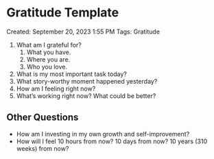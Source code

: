 # Gratitude Template

Created: September 20, 2023 1:55 PM
Tags: Gratitude

1. What am I grateful for?
    1. What you have.
    2. Where you are.
    3. Who you love.
2. What is my most important task today?
3. What story-worthy moment happened yesterday?
4. How am I feeling right now?
5. What’s working right now? What could be better?

## Other Questions

- How am I investing in my own growth and self-improvement?
- How will I feel 10 hours from now? 10 days from now? 10 years (310 weeks) from now?